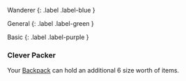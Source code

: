 
Wanderer
{: .label .label-blue }

General
{: .label .label-green }

Basic
{: .label .label-purple }
### Clever Packer

Your [Backpack](Storage#Backpack) can hold an additional 6 size worth of items.
